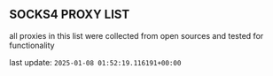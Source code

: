 ## SOCKS4 PROXY LIST

all proxies in this list were collected from open sources and tested for functionality

last update: `2025-01-08 01:52:19.116191+00:00`